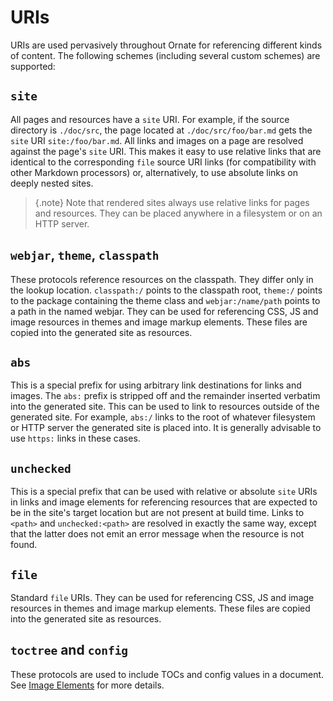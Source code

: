 # URIs

URIs are used pervasively throughout Ornate for referencing different kinds of content. The following schemes (including several custom schemes) are supported:

## `site`

All pages and resources have a `site` URI. For example, if the source directory is `./doc/src`, the page located at `./doc/src/foo/bar.md` gets the `site` URI `site:/foo/bar.md`. All links and images on a page are resolved against the page's `site` URI. This makes it easy to use relative links that are identical to the corresponding `file` source URI links (for compatibility with other Markdown processors) or, alternatively, to use absolute links on deeply nested sites.

> {.note}
> Note that rendered sites always use relative links for pages and resources. They can be placed anywhere in a filesystem or on an HTTP server.

## `webjar`, `theme`, `classpath`

These protocols reference resources on the classpath. They differ only in the lookup location. `classpath:/` points to the classpath root, `theme:/` points to the package containing the theme class and `webjar:/name/path` points to a path in the named webjar. They can be used for referencing CSS, JS and image resources in themes and image markup elements. These files are copied into the generated site as resources.

## `abs`

This is a special prefix for using arbitrary link destinations for links and images. The `abs:` prefix is stripped off and the remainder inserted verbatim into the generated site. This can be used to link to resources outside of the generated site. For example, `abs:/` links to the root of whatever filesystem or HTTP server the generated site is placed into. It is generally advisable to use `https:` links in these cases.

## `unchecked`

This is a special prefix that can be used with relative or absolute `site` URIs in links and image elements for referencing resources that are expected to be in the site's target location but are not present at build time. Links to `<path>` and `unchecked:<path>` are resolved in exactly the same way, except that the latter does not emit an error message when the resource is not found.

## `file`

Standard `file` URIs. They can be used for referencing CSS, JS and image resources in themes and image markup elements. These files are copied into the generated site as resources.

## `toctree` and `config`

These protocols are used to include TOCs and config values in a document. See [Image Elements](images.md) for more details.
